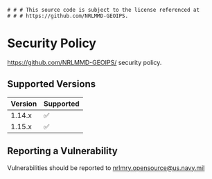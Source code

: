     # # # This source code is subject to the license referenced at
    # # # https://github.com/NRLMMD-GEOIPS.

# Security Policy

https://github.com/NRLMMD-GEOIPS/ security policy.

## Supported Versions

| Version | Supported          |
| ------- | ------------------ |
| 1.14.x  | :white_check_mark: |
| 1.15.x  | :white_check_mark: |

## Reporting a Vulnerability

Vulnerabilities should be reported to nrlmry.opensource@us.navy.mil

